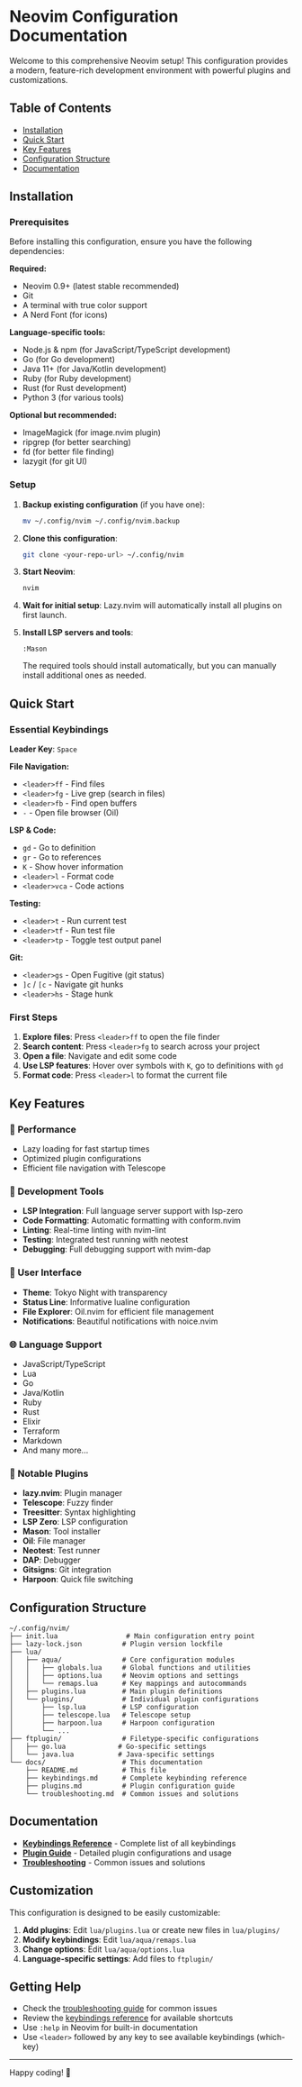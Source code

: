 # Neovim Configuration Documentation

Welcome to this comprehensive Neovim setup! This configuration provides a modern, feature-rich development environment with powerful plugins and customizations.

## Table of Contents

- [Installation](#installation)
- [Quick Start](#quick-start)
- [Key Features](#key-features)
- [Configuration Structure](#configuration-structure)
- [Documentation](#documentation)

## Installation

### Prerequisites

Before installing this configuration, ensure you have the following dependencies:

**Required:**
- Neovim 0.9+ (latest stable recommended)
- Git
- A terminal with true color support
- A Nerd Font (for icons)

**Language-specific tools:**
- Node.js & npm (for JavaScript/TypeScript development)
- Go (for Go development)
- Java 11+ (for Java/Kotlin development)
- Ruby (for Ruby development)
- Rust (for Rust development)
- Python 3 (for various tools)

**Optional but recommended:**
- ImageMagick (for image.nvim plugin)
- ripgrep (for better searching)
- fd (for better file finding)
- lazygit (for git UI)

### Setup

1. **Backup existing configuration** (if you have one):
   ```bash
   mv ~/.config/nvim ~/.config/nvim.backup
   ```

2. **Clone this configuration**:
   ```bash
   git clone <your-repo-url> ~/.config/nvim
   ```

3. **Start Neovim**:
   ```bash
   nvim
   ```

4. **Wait for initial setup**: Lazy.nvim will automatically install all plugins on first launch.

5. **Install LSP servers and tools**:
   ```vim
   :Mason
   ```
   The required tools should install automatically, but you can manually install additional ones as needed.

## Quick Start

### Essential Keybindings

**Leader Key**: `Space`

**File Navigation:**
- `<leader>ff` - Find files
- `<leader>fg` - Live grep (search in files)
- `<leader>fb` - Find open buffers
- `-` - Open file browser (Oil)

**LSP & Code:**
- `gd` - Go to definition
- `gr` - Go to references
- `K` - Show hover information
- `<leader>l` - Format code
- `<leader>vca` - Code actions

**Testing:**
- `<leader>t` - Run current test
- `<leader>tf` - Run test file
- `<leader>tp` - Toggle test output panel

**Git:**
- `<leader>gs` - Open Fugitive (git status)
- `]c` / `[c` - Navigate git hunks
- `<leader>hs` - Stage hunk

### First Steps

1. **Explore files**: Press `<leader>ff` to open the file finder
2. **Search content**: Press `<leader>fg` to search across your project
3. **Open a file**: Navigate and edit some code
4. **Use LSP features**: Hover over symbols with `K`, go to definitions with `gd`
5. **Format code**: Press `<leader>l` to format the current file

## Key Features

### 🚀 Performance
- Lazy loading for fast startup times
- Optimized plugin configurations
- Efficient file navigation with Telescope

### 🔧 Development Tools
- **LSP Integration**: Full language server support with lsp-zero
- **Code Formatting**: Automatic formatting with conform.nvim
- **Linting**: Real-time linting with nvim-lint
- **Testing**: Integrated test running with neotest
- **Debugging**: Full debugging support with nvim-dap

### 🎨 User Interface
- **Theme**: Tokyo Night with transparency
- **Status Line**: Informative lualine configuration
- **File Explorer**: Oil.nvim for efficient file management
- **Notifications**: Beautiful notifications with noice.nvim

### 🌐 Language Support
- JavaScript/TypeScript
- Lua
- Go
- Java/Kotlin
- Ruby
- Rust
- Elixir
- Terraform
- Markdown
- And many more...

### 🔌 Notable Plugins
- **lazy.nvim**: Plugin manager
- **Telescope**: Fuzzy finder
- **Treesitter**: Syntax highlighting
- **LSP Zero**: LSP configuration
- **Mason**: Tool installer
- **Oil**: File manager
- **Neotest**: Test runner
- **DAP**: Debugger
- **Gitsigns**: Git integration
- **Harpoon**: Quick file switching

## Configuration Structure

```
~/.config/nvim/
├── init.lua                 # Main configuration entry point
├── lazy-lock.json          # Plugin version lockfile
├── lua/
│   ├── aqua/               # Core configuration modules
│   │   ├── globals.lua     # Global functions and utilities
│   │   ├── options.lua     # Neovim options and settings
│   │   └── remaps.lua      # Key mappings and autocommands
│   ├── plugins.lua         # Main plugin definitions
│   └── plugins/            # Individual plugin configurations
│       ├── lsp.lua         # LSP configuration
│       ├── telescope.lua   # Telescope setup
│       ├── harpoon.lua     # Harpoon configuration
│       └── ...
├── ftplugin/               # Filetype-specific configurations
│   ├── go.lua             # Go-specific settings
│   └── java.lua           # Java-specific settings
└── docs/                   # This documentation
    ├── README.md           # This file
    ├── keybindings.md      # Complete keybinding reference
    ├── plugins.md          # Plugin configuration guide
    └── troubleshooting.md  # Common issues and solutions
```

## Documentation

- **[Keybindings Reference](keybindings.md)** - Complete list of all keybindings
- **[Plugin Guide](plugins.md)** - Detailed plugin configurations and usage
- **[Troubleshooting](troubleshooting.md)** - Common issues and solutions

## Customization

This configuration is designed to be easily customizable:

1. **Add plugins**: Edit `lua/plugins.lua` or create new files in `lua/plugins/`
2. **Modify keybindings**: Edit `lua/aqua/remaps.lua`
3. **Change options**: Edit `lua/aqua/options.lua`
4. **Language-specific settings**: Add files to `ftplugin/`

## Getting Help

- Check the [troubleshooting guide](troubleshooting.md) for common issues
- Review the [keybindings reference](keybindings.md) for available shortcuts
- Use `:help` in Neovim for built-in documentation
- Use `<leader>` followed by any key to see available keybindings (which-key)

---

Happy coding! 🎉